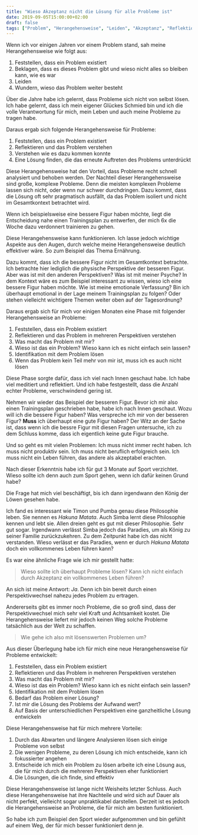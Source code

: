 ```yaml
---
title: "Wieso Akzeptanz nicht die Lösung für alle Probleme ist"
date: 2019-09-05T15:00:00+02:00
draft: false
tags: ["Problem", "Herangehensweise", "Leiden", "Akzeptanz", "Reflektion", "Trainingsplan", "Perspektive", "Holismus", "Sport", "Philosophie"]
---
```


Wenn ich vor einigen Jahren vor einem Problem stand, sah meine Herangehensweise wie folgt aus:

1. Feststellen, dass ein Problem existiert
2. Beklagen, dass es dieses Problem gibt und wieso nicht alles so bleiben kann, wie es war
3. Leiden
4. Wundern, wieso das Problem weiter besteht

Über die Jahre habe ich gelernt, dass Probleme sich nicht von selbst lösen. Ich habe gelernt, dass ich mein eigener Glückes Schmied bin und ich die volle Verantwortung für mich, mein Leben und auch meine Probleme zu tragen habe.

Daraus ergab sich folgende Herangehensweise für Probleme:

1. Feststellen, dass ein Problem existiert
2. Reflektieren und das Problem verstehen
3. Verstehen wie es dazu kommen konnte
4. Eine Lösung finden, die das erneute Auftreten des Problems unterdrückt

Diese Herangehensweise hat den Vorteil, dass Probleme recht schnell analysiert und behoben werden. Der Nachteil dieser Herangehensweise sind große, komplexe Probleme. Denn die meisten komplexen Probleme lassen sich nicht, oder wenn nur schwer durchdringen. Dazu kommt, dass die Lösung oft sehr pragmatisch ausfällt, da das Problem isoliert und nicht im Gesamtkontext betrachtet wird.

Wenn ich beispielsweise eine bessere Figur haben möchte, liegt die Entscheidung nahe einen Trainingsplan zu entwerfen, der mich 6x die Woche dazu verdonnert trainieren zu gehen. 

Diese Herangehensweise kann funktionieren. Ich lasse jedoch wichtige Aspekte aus den Augen, durch welche meine Herangehensweise deutlich effektiver wäre. So zum Beispiel das Thema Ernährung.

Dazu kommt, dass ich die bessere Figur nicht im Gesamtkontext betrachte. Ich betrachte hier lediglich die physische Perspektive der besseren Figur. Aber was ist mit den anderen Perspektiven? Was ist mit meiner Psyche? In dem Kontext wäre es zum Beispiel interessant zu wissen, wieso ich eine bessere Figur haben möchte. Wie ist meine emotionale Verfassung? Bin ich überhaupt emotional in der Lage meinem Trainingsplan zu folgen? Oder stehen vielleicht wichtigere Themen weiter oben auf der Tagesordnung? 

Daraus ergab sich für mich vor einigen Monaten eine Phase mit folgender Herangehensweise an Probleme:

1. Feststellen, dass ein Problem existiert
2. Reflektieren und das Problem in mehreren Perspektiven verstehen 
3. Was macht das Problem mit mir?
4. Wieso ist das ein Problem? Wieso kann ich es nicht einfach sein lassen?
5. Identifikation mit dem Problem lösen
6. Wenn das Problem kein Teil mehr von mir ist, muss ich es auch nicht lösen

Diese Phase sorgte dafür, dass ich viel nach Innen geschaut habe. Ich habe viel meditiert und reflektiert. Und ich habe festgestellt, dass die Anzahl echter Probleme, verschwindend gering ist.

Nehmen wir wieder das Beispiel der besseren Figur. Bevor ich mir also einen Trainingsplan geschrieben habe, habe ich nach Innen geschaut. Wozu will ich die bessere Figur haben? Was verspreche ich mir von der besseren Figur? __Muss__ ich überhaupt eine gute Figur haben? Der Witz an der Sache ist, dass wenn ich die bessre Figur mit diesen Fragen untersuche, ich zu dem Schluss komme, dass ich eigentlich keine gute Figur brauche.

Und so geht es mit vielen Problemen: Ich muss nicht immer recht haben. Ich muss nicht produktiv sein. Ich muss nicht beruflich erfolgreich sein. Ich muss nicht ein Leben führen, das andere als akzeptabel erachten.

Nach dieser Erkenntnis habe ich für gut 3 Monate auf Sport verzichtet. Wieso sollte ich denn auch zum Sport gehen, wenn ich dafür keinen Grund habe?

Die Frage hat mich viel beschäftigt, bis ich dann irgendwann den König der Löwen gesehen habe.

Ich fand es interessant wie Timon und Pumba genau diese Philosophie leben. Sie nennen es _Hakuna Matata_. Auch Simba lernt diese Philosophie kennen und lebt sie. Allen dreien geht es gut mit dieser Philosophie. Sehr gut sogar. Irgendwann verlässt Simba jedoch das Paradies, um als König zu seiner Familie zurückzukehren. Zu dem Zeitpunkt habe ich das nicht verstanden. Wieso verlässt er das Paradies, wenn er durch _Hakuna Matata_ doch ein vollkommenes Leben führen kann?

Es war eine ähnliche Frage wie ich mir gestellt hatte:

> Wieso sollte ich überhaupt Probleme lösen?
> Kann ich nicht einfach durch Akzeptanz ein vollkommenes Leben führen? 

An sich ist meine Antwort: _Ja_. Denn ich bin bereit durch einen Perspektivwechsel nahezu jedes Problem zu ertragen. 

Andererseits gibt es immer noch Probleme, die so groß sind, dass der Perspektivwechsel mich sehr viel Kraft und Achtsamkeit kostet. Die Herangehensweise liefert mir jedoch keinen Weg solche Probleme tatsächlich aus der Welt zu schaffen.

> Wie gehe ich also mit lösenswerten Problemen um?

Aus dieser Überlegung habe ich für mich eine neue Herangehensweise für Probleme entwickelt:

1. Feststellen, dass ein Problem existiert
2. Reflektieren und das Problem in mehreren Perspektiven verstehen 
3. Was macht das Problem mit mir?
4. Wieso ist das ein Problem? Wieso kann ich es nicht einfach sein lassen?
5. Identifikation mit dem Problem lösen
6. Bedarf das Problem einer Lösung?
7. Ist mir die Lösung des Problems der Aufwand wert?
8. Auf Basis der unterschiedlichen Perspektiven eine ganzheitliche Lösung entwickeln

Diese Herangehensweise hat für mich mehrere Vorteile:

1. Durch das Abwarten und längere Analysieren lösen sich einige Probleme von selbst
2. Die wenigen Probleme, zu deren Lösung ich mich entscheide, kann ich fokussierter angehen
3. Entscheide ich mich ein Problem zu lösen arbeite ich eine Lösung aus, die für mich durch die mehreren Perspektiven eher funktioniert
4. Die Lösungen, die ich finde, sind effektiv

Diese Herangehensweise ist lange nicht Weisheits letzter Schluss. Auch diese Herangehensweise hat ihre Nachteile und wird sich auf Dauer als nicht perfekt, vielleicht sogar unpraktikabel darstellen. Derzeit ist es jedoch die Herangehensweise an Probleme, die für mich am besten funktioniert.

So habe ich zum Beispiel den Sport wieder aufgenommen und bin gefühlt auf einem Weg, der für mich besser funktioniert denn je.
